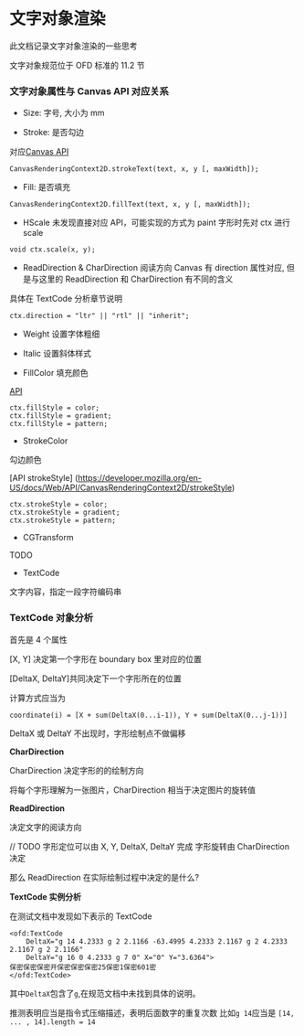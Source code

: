 # 文字对象渲染

此文档记录文字对象渲染的一些思考

文字对象规范位于 OFD 标准的 11.2 节

### 文字对象属性与 Canvas API 对应关系

-   Size: 字号, 大小为 mm

-   Stroke: 是否勾边

对应[Canvas API](https://developer.mozilla.org/en-US/docs/Web/API/CanvasRenderingContext2D/strokeText)

```
CanvasRenderingContext2D.strokeText(text, x, y [, maxWidth]);
```

-   Fill: 是否填充

```
CanvasRenderingContext2D.fillText(text, x, y [, maxWidth]);
```

-   HScale
    未发现直接对应 API，可能实现的方式为 paint 字形时先对 ctx 进行 scale

```
void ctx.scale(x, y);
```

-   ReadDirection & CharDirection
    阅读方向
    Canvas 有 direction 属性对应, 但是与这里的 ReadDirection 和 CharDirection 有不同的含义

具体在 TextCode 分析章节说明

```
ctx.direction = "ltr" || "rtl" || "inherit";
```

-   Weight
    设置字体粗细

-   Italic
    设置斜体样式

-   FillColor
    填充颜色

[API](https://developer.mozilla.org/en-US/docs/Web/API/CanvasRenderingContext2D/fillStyle)

```
ctx.fillStyle = color;
ctx.fillStyle = gradient;
ctx.fillStyle = pattern;
```

-   StrokeColor

勾边颜色

[API strokeStyle] (https://developer.mozilla.org/en-US/docs/Web/API/CanvasRenderingContext2D/strokeStyle)

```
ctx.strokeStyle = color;
ctx.strokeStyle = gradient;
ctx.strokeStyle = pattern;
```

-   CGTransform

TODO

-   TextCode

文字内容，指定一段字符编码串

### TextCode 对象分析

首先是 4 个属性

[X, Y] 决定第一个字形在 boundary box 里对应的位置

[DeltaX, DeltaY]共同决定下一个字形所在的位置

计算方式应当为

```
coordinate(i) = [X + sum(DeltaX(0...i-1)), Y + sum(DeltaX(0...j-1))]
```

DeltaX 或 DeltaY 不出现时，字形绘制点不做偏移

**CharDirection**

CharDirection 决定字形的的绘制方向

将每个字形理解为一张图片，CharDirection 相当于决定图片的旋转值

**ReadDirection**

决定文字的阅读方向

// TODO
字形定位可以由 X, Y, DeltaX, DeltaY 完成
字形旋转由 CharDirection 决定

那么 ReadDirection 在实际绘制过程中决定的是什么?

**TextCode 实例分析**

在测试文档中发现如下表示的 TextCode

```
<ofd:TextCode
    DeltaX="g 14 4.2333 g 2 2.1166 -63.4995 4.2333 2.1167 g 2 4.2333 2.1167 g 2 2.1166"
    DeltaY="g 16 0 4.2333 g 7 0" X="0" Y="3.6364">
保密保密保密开保密保密保密25保密1保密601密
</ofd:TextCode>
```

其中`DeltaX`包含了`g`,在规范文档中未找到具体的说明。

推测表明应当是指令式压缩描述，表明后面数字的重复次数
比如`g 14`应当是 `[14, ... , 14].length = 14`
